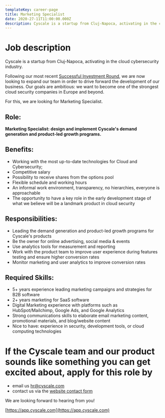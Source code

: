 ```yaml
---
templateKey: career-page
title: Marketing Specialist
date: 2020-27-11T11:00:00.000Z
description: Cyscale is a startup from Cluj-Napoca, activating in the cloud cybersecurity industry. We are looking for a marketing specialist
---
```


# Job description

Cyscale is a startup from Cluj-Napoca, activating in the cloud cybersecurity industry.

Following our most recent [Successful Investment Round](https://www.eu-startups.com/2020/09/romanian-startup-cyscale-raises-e350k-in-4-hours-on-seedblink-for-its-international-expansion), we are now looking to expand our team in order to drive forward the development of our business. Our goals are ambitious: we want to become one of the strongest cloud security companies in Europe and beyond.

For this, we are looking for Marketing Specialist.

## Role:

**Marketing Specialist: design and implement Cyscale's demand generation and product-led growth programs.**

## Benefits:

-   Working with the most up-to-date technologies for Cloud and Cybersecurity;
-   Competitive salary
-   Possibility to receive shares from the options pool
-   Flexible schedule and working hours
-   An informal work environment, transparency, no hierarchies, everyone is approachable
-   The opportunity to have a key role in the early development stage of what we believe will be a landmark product in cloud security

## Responsibilities:

-   Leading the demand generation and product-led growth programs for Cyscale's products
-   Be the owner for online advertising, social media & events
-   Use analytics tools for measurement and reporting
-   Work with the product team to improve user experience during features testing and ensure higher conversion rates
-   Monitor marketing and user analytics to improve conversion rates

## Required Skills:

-   5+ years experience leading marketing campaigns and strategies for B2B software
-   2+ years marketing for SaaS software
-   Digital Marketing experience with platforms such as HubSpot/Mailchimp, Google Ads, and Google Analytics
-   Strong communications skills to elaborate email marketing content, promotional materials, and blog/website content
-   Nice to have: experience in security, development tools, or cloud computing technologies

# If the Cyscale team and our product sounds like something you can get excited about, apply for this role by

-   email us [hr@cyscale.com](mailto:hr@cyscale.com)
-   contact us via the [website contact form](https://cyscale.com/contact)

We are looking forward to hearing from you!

[https://app.cyscale.com](https://app.cyscale.com)

